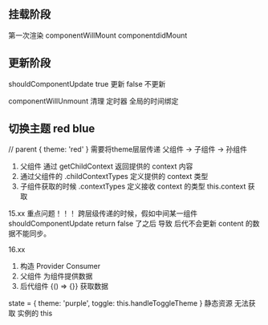 ## 挂载阶段
第一次渲染
componentWillMount
componentdidMount

## 更新阶段

shouldComponentUpdate
true 更新
false 不更新

componentWillUnmount
清理
定时器
全局的时间绑定

## 切换主题   red blue
// parent
{
    theme: 'red'
}
需要将theme层层传递
父组件 -> 子组件 -> 孙组件
1. 父组件 通过 getChildContext  返回提供的  context  内容
2. 通过父组件的 .childContextTypes 定义提供的  context 类型
3. 子组件获取的时候 .contextTypes  定义接收 context 的类型  this.context 获取

15.xx
重点问题！！！
跨层级传递的时候，假如中间某一组件 shouldComponentUpdate return false 了之后
导致 后代不会更新 content 的数据不能同步。

16.xx
1. 构造 Provider Consumer
2. 父组件 <Provider value={}/>  为组件提供数据
3. 后代组件  <Consumer> {() => {}} </Consumer>  获取数据

state = {
    theme: 'purple',
    toggle: this.handleToggleTheme
}
静态资源  无法获取 实例的 this